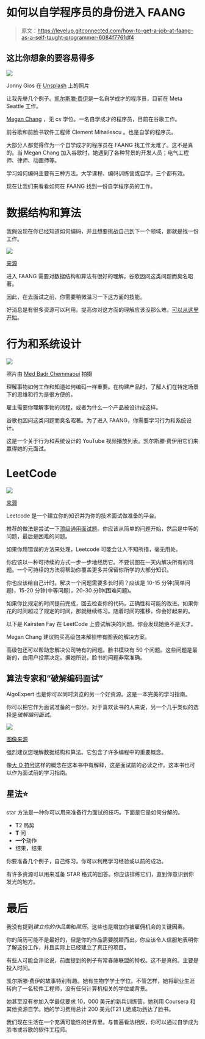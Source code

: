 # 如何以自学程序员的身份进入 FAANG

> 原文：<https://levelup.gitconnected.com/how-to-get-a-job-at-faang-as-a-self-taught-programmer-6084f7761df4>

## 这比你想象的要容易得多

![](img/6db01de51246ec5b7cc88a27202e1ae6.png)

Jonny Gios 在 [Unsplash](https://unsplash.com/s/photos/google?utm_source=unsplash&utm_medium=referral&utm_content=creditCopyText) 上的照片

让我先举几个例子。[凯尔斯滕·费伊](https://medium.com/u/2b6e52a77628?source=post_page-----6084f7761df4--------------------------------)是一名自学成才的程序员，目前在 Meta Seattle 工作。

[Megan Chang](https://medium.com/u/7a6e814190e5?source=post_page-----6084f7761df4--------------------------------) ，无 cs 学位。一名自学成才的程序员，目前在谷歌工作。

前谷歌和前脸书软件工程师 Clement Mihailescu 。也是自学的程序员。

大部分人都觉得作为一个自学成才的程序员在 FAANG 找工作太难了。这不是真的。当 Megan Chang 加入谷歌时，她遇到了各种背景的开发人员；电气工程师、律师、动画师等。

学习如何编码主要有三种方法。大学课程、编码训练营或自学。三个都有效。

现在让我们来看看如何在 FAANG 找到一份自学程序员的工作。

# 数据结构和算法

我假设现在你已经知道如何编码，并且想要挑战自己到下一个领域，那就是找一份工作。

![](img/3b2af928ad9c576f4f2b4e1f4fcf1ecb.png)

[来源](https://medium.com/coderbyte/a-guide-to-becoming-a-full-stack-developer-in-2017-5c3c08a1600c)

进入 FAANG 需要对数据结构和算法有很好的理解。谷歌因问这类问题而臭名昭著。

因此，在去面试之前，你需要稍微温习一下这方面的技能。

好消息是有很多资源可以利用。提高你对这方面的理解应该没那么难。[可以从这里开始](https://medium.com/coderbyte/how-to-get-good-at-algorithms-data-structures-d33d5163353f)。

# 行为和系统设计

![](img/55a7f5b541da4059dab21789e1b54cf0.png)

照片由 [Med Badr Chemmaoui](https://unsplash.com/@medbadrc?utm_source=unsplash&utm_medium=referral&utm_content=creditCopyText) 拍摄

理解事物如何工作和知道如何编码一样重要。在构建产品时，了解人们在特定场景下的思维和行为是很方便的。

雇主需要你理解事物的流程，或者为什么一个产品被设计成这样。

谷歌也因问这类问题而臭名昭著。为了进入 FAANG，你需要学习行为和系统设计。

这是一个关于行为和系统设计的 YouTube 视频播放列表。凯尔斯滕·费伊用它们来赢得她的元面试。

# LeetCode

![](img/bffaab64fed2231b13c140919f81d044.png)

[来源](https://leetcode.com/)

Leetcode 是一个建立你的知识并为你的技术面试做准备的平台。

推荐的做法是尝试一下[顶级通用面试题](https://leetcode.com/explore/interview/card/top-interview-questions-easy/)。你应该从简单的问题开始，然后是中等的问题，最后是困难的问题。

如果你用错误的方法来处理，Leetcode 可能会让人不知所措，毫无用处。

你应该以一种可持续的方式一步一步地经历它。不要试图在一天内解决所有的问题。一个可持续的方法将帮助你覆盖更多并保留你所学的大部分知识。

你也应该给自己计时。解决一个问题需要多长时间？应该是 10-15 分钟(简单问题)，15-20 分钟(中等问题)，20-30 分钟(困难问题)。

如果你比规定的时间提前完成，回去检查你的代码。正确性和可能的改进。如果你花的时间超过了规定的时间，那就继续练习。随着时间的推移，你会好起来的。

以下是 Kairsten Fay 在 LeetCode 上尝试解决的问题。你会发现她绝不是天才。

Megan Chang 建议购买高级包来解锁带有图表的解决方案。

高级包还可以帮助您解决公司特有的问题。脸书模块有 50 个问题。这些问题是最新的，由用户投票决定。据她所说，脸书的问题非常准确。

## 算法专家和“破解编码面试”

AlgoExpert 也是你可以同时浏览的另一个好资源。这是一本完美的学习指南。

你可以把它作为面试准备的一部分。对于喜欢读书的人来说，另一个几乎类似的选择是*破解编码面试*。

![](img/30be58d9c91eb836b338b2ac4ec06071.png)

[图像来源](https://www.crackingthecodinginterview.com/)

强烈建议您理解数据结构和算法。它包含了许多编程中的重要概念。

像[大 O 符号](https://en.wikipedia.org/wiki/Big_O_notation)这样的概念在这本书中有解释，这是面试前的必读之作。这本书也可以作为面试前的学习指南。

## 星法⭐

star 方法是一种你可以用来准备行为面试的技巧。下面是它是如何分解的。

*   T2 局势
*   **T** 问
*   **一个**动作
*   结果，结果

你要准备几个例子，自己练习。你可以利用学习经验或以前的成功。

有许多资源可以用来准备 STAR 格式的回答。你应该排练它们，直到你意识到你发光的地方。

# 最后

我没有提到*建立你的作品集*和*简历*。这些也是增加你被雇佣机会的关键因素。

你的简历可能不是最好的，但是你的作品需要脱颖而出。你应该令人信服地表明你了解这份工作，并且实际上已经建立了真正的项目。

有些人可能会评论说，前面提到的例子有常春藤联盟的特权。这不是真的。主要是投入时间。

凯尔斯滕·费伊的故事特别有趣。她有生物学学士学位。不管怎样，她将职业生涯转向了一名软件工程师，没有任何计算机相关的学位或背景。

她甚至没有参加入学最低要求 10，000 美元的新兵训练营。她利用 Coursera 和其他资源自学。她的学习费用总计 200 美元(T21 ),她成功到达了脸书。

我们现在生活在一个充满可能性的世界里。与普遍看法相反，你可以通过自学成为脸书或谷歌的软件工程师。
